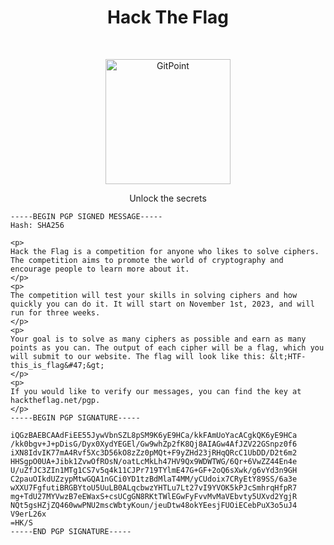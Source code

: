 <h1 align="center"> Hack The Flag </h1> 
<br>
<p align="center">
  <a href="https://hacktheflag.net/">
    <img alt="GitPoint" title="GitPoint" src="/img/HTF-bold-320-sh-lg.png" width="200">
  </a>
</p>

<p align="center">
  Unlock the secrets
</p>

```
-----BEGIN PGP SIGNED MESSAGE-----
Hash: SHA256

<p>
Hack the Flag is a competition for anyone who likes to solve ciphers. The competition aims to promote the world of cryptography and encourage people to learn more about it.
</p>
<p>
The competition will test your skills in solving ciphers and how quickly you can do it. It will start on November 1st, 2023, and will run for three weeks.
</p>
<p>
Your goal is to solve as many ciphers as possible and earn as many points as you can. The output of each cipher will be a flag, which you will submit to our website. The flag will look like this: &lt;HTF-this_is_flag&#47;&gt;
</p>
<p>
If you would like to verify our messages, you can find the key at hacktheflag.net/pgp.
</p>
-----BEGIN PGP SIGNATURE-----

iQGzBAEBCAAdFiEE55JywVbnSZL8pSM9K6yE9HCa/kkFAmUoYacACgkQK6yE9HCa
/kk0bgv+J+pDisG/Dyx0XydYEGEl/Gw9whZp2fK8Qj8AIAGw4AfJZV22GSnpz0f6
iXN8IdvIK77mA4Rvf5Xc3D56kO8zZz0pMQt+F9yZHd23jRHqQRcC1UbDD/D2t6m2
HHSgpO0UA+Jibk1ZvwOfROsN/oatLcMkLh47HV9Qx9WDWTWG/6Qr+6VwZZ44En4e
U/uZfJC3ZIn1MTg1CS7v5q4k11CJPr719TYlmE47G+GF+2oQ6sXwk/g6vYd3n9GH
C2pauOIkdUZzypMtwGQA1nGCi0YD1tzBdMlaT4MM/yCUdoix7CRyEtY89SS/6a3e
wXXU7FgfutiBRGBYtoU5UuLB0ALqcbwzYHTLu7Lt27vI9YVOK5kPJcSmhrqHfpR7
mg+TdU27MYVwzB7eEWaxS+csUCgGN8RKtTWlEGwFyFvvMvMaVEbvty5UXvd2YgjR
NQt5gsHZjZQ460wwPNU2mscWbtyKoun/jeuDtw48okYEesjFUOiECebPuX3o5uJ4
V9erL26x
=HK/S
-----END PGP SIGNATURE-----
```

